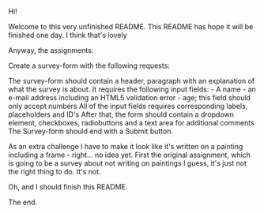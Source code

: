 Hi! 

Welcome to this very unfinished README. 
This README has hope it will be finished one day.
I think that's lovely 

Anyway, the assignments: 

Create a survey-form with the following requests:

The survey-form should contain a header, paragraph with an explanation of what the survey is about. 
It requires the following input fields: - A name 
                                        - an e-mail address including an HTML5 validation error
                                        - age; this field should only accept numbers 
All of the input fields requires corresponding labels, placeholders and ID's
After that, the form should contain a dropdown element, checkboxes, radiobuttons and a text area for additional comments 
The Survey-form should end with a Submit button. 

As an extra challenge I have to make it look like it's written on a painting including a frame  - right... no idea yet.
First the original assignment, which is going to be a survey about not writing on paintings I guess, it's just not the right thing to do. It's not. 
 
Oh, and I should finish this README. 

The end. 


